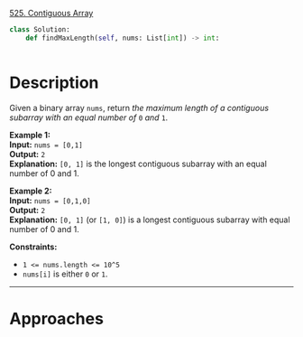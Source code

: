 [525. Contiguous Array](https://leetcode.com/problems/contiguous-array/)

```python
class Solution:
    def findMaxLength(self, nums: List[int]) -> int:
        
```

# Description

Given a binary array `nums`, return _the maximum length of a contiguous subarray with an equal number of_ `0` _and_ `1`.

**Example 1:**  
**Input:** `nums = [0,1]`  
**Output:** `2`  
**Explanation:** `[0, 1]` is the longest contiguous subarray with an equal number of 0 and 1.  

**Example 2:**  
**Input:** `nums = [0,1,0]`  
**Output:** `2`  
**Explanation:** `[0, 1]` (or `[1, 0]`) is a longest contiguous subarray with equal number of 0 and 1.  

**Constraints:**
- `1 <= nums.length <= 10^5`
- `nums[i]` is either `0` or `1`.

---



# Approaches


## 

```python

```
